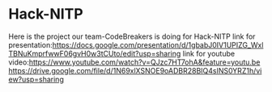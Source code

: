 # Hack-NITP
Here is the project our team-CodeBreakers is doing for Hack-NITP
link for presentation:https://docs.google.com/presentation/d/1gbabJ0IV1UPIZG_WxlTBNuKmprfwwF06gvH0w3tCUto/edit?usp=sharing
link for youtube video:https://www.youtube.com/watch?v=QJzc7HT7ohA&feature=youtu.be       
https://drive.google.com/file/d/1N69xlXSNOE9oADBR28BIQ4sINS0YRZ1h/view?usp=sharing

